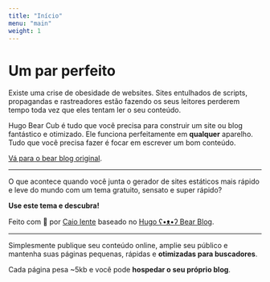 ```yaml
---
title: "Início"
menu: "main"
weight: 1
---
```


# Um par perfeito

Existe uma crise de obesidade de websites. Sites entulhados de scripts, propagandas e rastreadores estão fazendo os seus leitores perderem tempo toda vez que eles tentam ler o seu conteúdo.

Hugo Bear Cub é tudo que você precisa para construir um site ou blog fantástico e otimizado. Ele funciona perfeitamente em **qualquer** aparelho. Tudo que você precisa fazer é focar em escrever um bom conteúdo.

[Vá para o bear blog original](https://bearblog.dev/).

---

O que acontece quando você junta o gerador de sites estáticos mais rápido e leve do mundo com um tema gratuito, sensato e super rápido?

**Use este tema e descubra!**

Feito com 💟 por [Caio lente](https://lente.dev) baseado no [Hugo ʕ•ᴥ•ʔ Bear Blog](https://github.com/janraasch/hugo-bearblog).

---

Simplesmente publique seu conteúdo online, amplie seu público e mantenha suas páginas pequenas, rápidas e **otimizadas para buscadores**.

Cada página pesa ~5kb e você pode **hospedar o seu próprio blog**.
